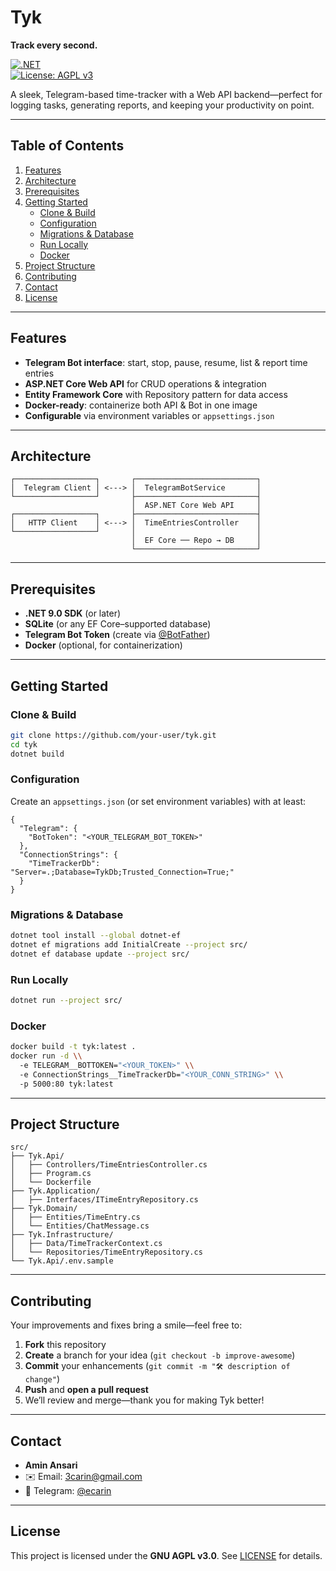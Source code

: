 # Tyk
**Track every second.**

[![.NET](https://img.shields.io/badge/.NET-9.0-purple)](https://dotnet.microsoft.com/)  
[![License: AGPL v3](https://img.shields.io/badge/License-AGPL--3.0-blue)](LICENSE)

A sleek, Telegram-based time-tracker with a Web API backend—perfect for logging tasks, generating reports, and keeping your productivity on point.

---

## Table of Contents

1. [Features](#features)
2. [Architecture](#architecture)
3. [Prerequisites](#prerequisites)
4. [Getting Started](#getting-started)
    - [Clone & Build](#clone--build)
    - [Configuration](#configuration)
    - [Migrations & Database](#migrations--database)
    - [Run Locally](#run-locally)
    - [Docker](#docker)
5. [Project Structure](#project-structure)
6. [Contributing](#contributing)
7. [Contact](#contact)
8. [License](#license)

---

## Features

- **Telegram Bot interface**: start, stop, pause, resume, list & report time entries
- **ASP.NET Core Web API** for CRUD operations & integration
- **Entity Framework Core** with Repository pattern for data access
- **Docker-ready**: containerize both API & Bot in one image
- **Configurable** via environment variables or `appsettings.json`

---

## Architecture

```
┌──────────────────┐       ┌───────────────────────────┐
│  Telegram Client │ <---> │  TelegramBotService       │
└──────────────────┘       ├───────────────────────────┤
                           │  ASP.NET Core Web API     │
┌──────────────────┐       ├───────────────────────────┤
│   HTTP Client    │ <---> │  TimeEntriesController    │
└──────────────────┘       │                           │
                           │  EF Core ── Repo → DB     │
                           └───────────────────────────┘
```

---

## Prerequisites

- **.NET 9.0 SDK** (or later)
- **SQLite** (or any EF Core–supported database)
- **Telegram Bot Token** (create via [@BotFather](https://t.me/BotFather))
- **Docker** (optional, for containerization)

---

## Getting Started

### Clone & Build

```bash
git clone https://github.com/your-user/tyk.git
cd tyk
dotnet build
```

### Configuration

Create an `appsettings.json` (or set environment variables) with at least:

```jsonc
{
  "Telegram": {
    "BotToken": "<YOUR_TELEGRAM_BOT_TOKEN>"
  },
  "ConnectionStrings": {
    "TimeTrackerDb": "Server=.;Database=TykDb;Trusted_Connection=True;"
  }
}
```

### Migrations & Database

```bash
dotnet tool install --global dotnet-ef
dotnet ef migrations add InitialCreate --project src/
dotnet ef database update --project src/
```

### Run Locally

```bash
dotnet run --project src/
```

### Docker

```bash
docker build -t tyk:latest .
docker run -d \\
  -e TELEGRAM__BOTTOKEN="<YOUR_TOKEN>" \\
  -e ConnectionStrings__TimeTrackerDb="<YOUR_CONN_STRING>" \\
  -p 5000:80 tyk:latest
```

---

## Project Structure

```
src/
├── Tyk.Api/
│   ├── Controllers/TimeEntriesController.cs
│   ├── Program.cs
│   └── Dockerfile
├── Tyk.Application/
│   ├── Interfaces/ITimeEntryRepository.cs
├── Tyk.Domain/
│   ├── Entities/TimeEntry.cs
│   └── Entities/ChatMessage.cs
├── Tyk.Infrastructure/
│   ├── Data/TimeTrackerContext.cs
│   └── Repositories/TimeEntryRepository.cs
└── Tyk.Api/.env.sample
```

---

## Contributing

Your improvements and fixes bring a smile—feel free to:

1. **Fork** this repository
2. **Create** a branch for your idea (`git checkout -b improve-awesome`)
3. **Commit** your enhancements (`git commit -m "🛠 description of change"`)
4. **Push** and **open a pull request**
5. We’ll review and merge—thank you for making Tyk better!

---

## Contact

- **Amin Ansari**
- ✉️ Email: [3carin@gmail.com](mailto:3carin@gmail.com)
- 💬 Telegram: [@ecarin](https://t.me/ecarin)

---

## License

This project is licensed under the **GNU AGPL v3.0**. See [LICENSE](LICENSE) for details.

